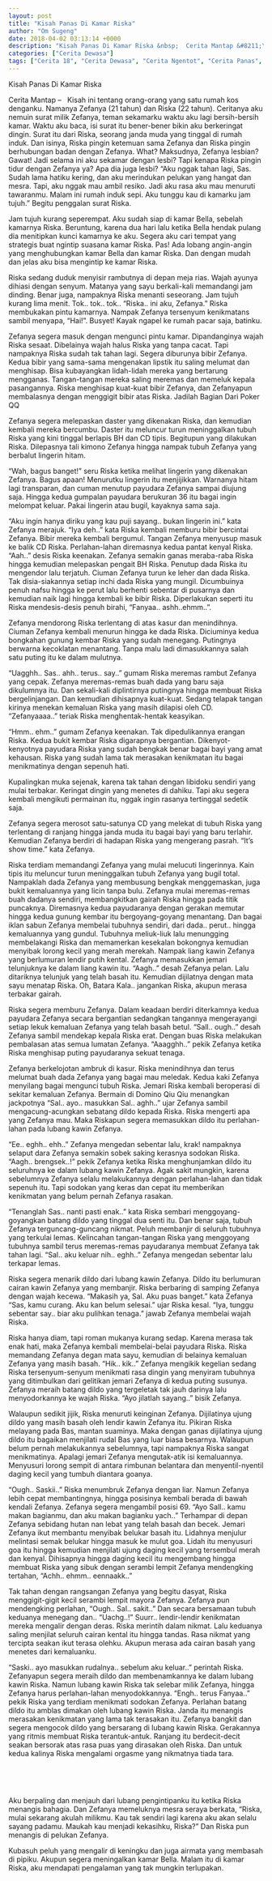 ```yaml
---
layout: post
title: "Kisah Panas Di Kamar Riska"
author: "Om Sugeng"
date: 2018-04-02 03:13:14 +0000
description: "Kisah Panas Di Kamar Riska &nbsp;  Cerita Mantap &#8211;\u00a0 \u00a0Kisah ini tentang orang-orang yang satu rumah kos denganku. Namanya Zefanya (21 tahun) dan Riska (22 tahun). Ceritanya aku nemuin surat milik..."
categories: ["Cerita Dewasa"]
tags: ["Cerita 18", "Cerita Dewasa", "Cerita Ngentot", "Cerita Panas", "Cerita Seks"]
---
```


Kisah Panas Di Kamar Riska
&nbsp;

Cerita Mantap &#8211;   Kisah ini tentang orang-orang yang satu rumah kos denganku. Namanya Zefanya (21 tahun) dan Riska (22 tahun). Ceritanya aku nemuin surat milik Zefanya, teman sekamarku waktu aku lagi bersih-bersih kamar. Waktu aku baca, isi surat itu bener-bener bikin aku berkeringat dingin. Surat itu dari Riska, seorang janda muda yang tinggal di rumah induk. Dan isinya, Riska pingin ketemuan sama Zefanya dan Riska pingin berhubungan badan dengan Zefanya. What? Maksudnya, Zefanya lesbian? Gawat! Jadi selama ini aku sekamar dengan lesbi? Tapi kenapa Riska pingin tidur dengan Zefanya ya? Apa dia juga lesbi?
&#8220;Aku nggak tahan lagi, Sas. Sudah lama hatiku kering, dan aku merindukan pelukan yang hangat dan mesra. Tapi, aku nggak mau ambil resiko. Jadi aku rasa aku mau menuruti tawaranmu. Malam ini rumah induk sepi. Aku tunggu kau di kamarku jam tujuh.&#8221; Begitu penggalan surat Riska.

Jam tujuh kurang seperempat. Aku sudah siap di kamar Bella, sebelah kamarnya Riska. Beruntung, karena dua hari lalu ketika Bella hendak pulang dia menitipkan kunci kamarnya ke aku. Segera aku cari tempat yang strategis buat ngintip suasana kamar Riska. Pas! Ada lobang angin-angin yang menghubungkan kamar Bella dan kamar Riska. Dan dengan mudah dan jelas aku bisa mengintip ke kamar Riska.

Riska sedang duduk menyisir rambutnya di depan meja rias. Wajah ayunya dihiasi dengan senyum. Matanya yang sayu berkali-kali memandangi jam dinding. Benar juga, nampaknya Riska menanti seseorang. Jam tujuh kurang lima menit. Tok.. tok.. tok..
&#8220;Riska.. ini aku, Zefanya.&#8221;
Riska membukakan pintu kamarnya. Nampak Zefanya tersenyum kenikmatans sambil menyapa,
&#8220;Hai!&#8221;. Busyet! Kayak ngapel ke rumah pacar saja, batinku.

Zefanya segera masuk dengan mengunci pintu kamar. Dipandanginya wajah Riska sesaat. Dibelainya wajah halus Riska yang tanpa cacat. Tapi nampaknya Riska sudah tak tahan lagi. Segera diburunya bibir Zefanya. Kedua bibir yang sama-sama mengenakan lipstik itu saling melumat dan menghisap. Bisa kubayangkan lidah-lidah mereka yang bertarung mengganas. Tangan-tangan mereka saling meremas dan memeluk kepala pasangannya. Riska menghisap kuat-kuat bibir Zefanya, dan Zefanyapun membalasnya dengan menggigit bibir atas Riska. Jadilah Bagian Dari Poker QQ

Zefanya segera melepaskan daster yang dikenakan Riska, dan kemudian kembali mereka bercumbu. Daster itu meluncur turun meninggalkan tubuh Riska yang kini tinggal berlapis BH dan CD tipis. Begitupun yang dilakukan Riska. Dilepasnya tali kimono Zefanya hingga nampak tubuh Zefanya yang berbalut lingerin hitam.

&#8220;Wah, bagus banget!&#8221; seru Riska ketika melihat lingerin yang dikenakan Zefanya. Bagus apaan! Menurutku lingerin itu menjijikkan. Warnanya hitam lagi transparan, dan cuman menutup payudara Zefanya sampai diujung saja. Hingga kedua gumpalan payudara berukuran 36 itu bagai ingin melompat keluar. Pakai lingerin atau bugil, kayaknya sama saja.

&#8220;Aku ingin hanya diriku yang kau puji sayang.. bukan lingerin ini.&#8221; kata Zefanya merajuk.
&#8220;Iya deh..&#8221; kata Riska kembali memburu bibir bercintai Zefanya.
Bibir mereka kembali bergumul. Tangan Zefanya menyusup masuk ke balik CD Riska. Perlahan-lahan diremasnya kedua pantat kenyal Riska.
&#8220;Aah..&#8221; desis Riska keenakan.
Zefanya semakin ganas meraba-raba Riska hingga kemudian melepaskan pengait BH Riska. Penutup dada Riska itu mengendor lalu terjatuh. Ciuman Zefanya turun ke leher dan dada Riska. Tak disia-siakannya setiap inchi dada Riska yang mungil. Dicumbuinya penuh nafsu hingga ke perut lalu berhenti sebentar di pusarnya dan kemudian naik lagi hingga kembali ke bibir Riska. Diperlakukan seperti itu Riska mendesis-desis penuh birahi,
&#8220;Fanyaa.. ashh..ehmm..&#8221;.

Zefanya mendorong Riska terlentang di atas kasur dan menindihnya. Ciuman Zefanya kembali menurun hingga ke dada Riska. Diciuminya kedua bongkahan gunung kembar Riska yang sudah menegang. Putingnya berwarna kecoklatan menantang. Tanpa malu ladi dimasukkannya salah satu puting itu ke dalam mulutnya.

&#8220;Uagghh.. Sas.. ahh.. terus.. say..&#8221; gumam Riska meremas rambut Zefanya yang cepak.
Zefanya meremas-remas buah dada yang baru saja dikulumnya itu. Dan sekali-kali diplintirnya putingnya hingga membuat Riska bergelinjangan. Dan kemudian dihisapnya kuat-kuat. Sedang telapak tangan kirinya menekan kemaluan Riska yang masih dilapisi oleh CD.
&#8220;Zefanyaaaa..&#8221; teriak Riska menghentak-hentak keasyikan.

&#8220;Hmm.. ehm..&#8221; gumam Zefanya keenakan. Tak dipedulikannya erangan Riska. Kedua bukit kembar Riska digarapnya bergantian. Dikenyot-kenyotnya payudara Riska yang sudah bengkak benar bagai bayi yang amat kehausan. Riska yang sudah lama tak merasakan kenikmatan itu bagai menikmatinya dengan sepenuh hati.

Kupalingkan muka sejenak, karena tak tahan dengan libidoku sendiri yang mulai terbakar. Keringat dingin yang menetes di dahiku. Tapi aku segera kembali mengikuti permainan itu, nggak ingin rasanya tertinggal sedetik saja.

Zefanya segera merosot satu-satunya CD yang melekat di tubuh Riska yang terlentang di ranjang hingga janda muda itu bagai bayi yang baru terlahir. Kemudian Zefanya berdiri di hadapan Riska yang mengerang pasrah.
&#8220;It&#8217;s show time.&#8221; kata Zefanya.

Riska terdiam memandangi Zefanya yang mulai melucuti lingerinnya. Kain tipis itu meluncur turun meninggalkan tubuh Zefanya yang bugil total. Nampaklah dada Zefanya yang membusung bengkak menggemaskan, juga bukit kemaluannya yang licin tanpa bulu. Zefanya mulai meremas-remas buah dadanya sendiri, membangkitkan gairah Riska hingga pada titik puncaknya. Diremasnya kedua payudaranya dengan gerakan memutar hingga kedua gunung kembar itu bergoyang-goyang menantang. Dan bagai iklan sabun Zefanya membelai tubuhnya sendiri, dari dada.. perut.. hingga kemaluannya yang gundul. Tubuhnya meliuk-liuk lalu menungging membelakangi Riska dan memamerkan kesekalan bokongnya kemudian menyibak lorong kecil yang merah merekah. Nampak liang kawin Zefanya yang berlumuran lendir putih kental. Zefanya memasukkan jemari telunjuknya ke dalam liang kawin itu. &#8220;Aagh..&#8221; desah Zefanya pelan. Lalu ditariknya telunjuk yang telah basah itu. Kemudian dijilatnya dengan mata sayu menatap Riska. Oh, Batara Kala.. jangankan Riska, akupun merasa terbakar gairah.

Riska segera memburu Zefanya. Dalam keadaan berdiri diterkamnya kedua payudara Zefanya secara bergantian sedangkan tangannya mengerayangi setiap lekuk kemaluan Zefanya yang telah basah betul. &#8220;Sall.. ough..&#8221; desah Zefanya sambil mendekap kepala Riska erat. Dengan buas Riska melakukan pembalasan atas semua lumatan Zefanya.
&#8220;Aaagghh..&#8221; pekik Zefanya ketika Riska menghisap puting payudaranya sekuat tenaga.

Zefanya berkelojotan ambruk di kasur. Riska menindihnya dan terus melumat buah dada Zefanya yang bagai mau meledak. Kedua kaki Zefanya menyilang bagai mengunci tubuh Riska. Jemari Riska kembali beroperasi di sekitar kemaluan Zefanya. Bermain di Domino Qiu Qiu menangkan jackpotnya
&#8220;Sal.. ayo.. masukkan Sal.. aghh..&#8221; ujar Zefanya sambil mengacung-acungkan sebatang dildo kepada Riska. Riska mengerti apa yang Zefanya mau. Maka Riskapun segera memasukkan dildo itu perlahan-lahan pada lubang kawin Zefanya.

&#8220;Ee.. eghh.. ehh..&#8221; Zefanya mengedan sebentar lalu, krak! nampaknya selaput dara Zefanya semakin sobek saking kerasnya sodokan Riska.
&#8220;Aagh.. brengsek..!&#8221; pekik Zefanya ketika Riska menghunjamkan dildo itu seluruhnya ke dalam lubang kawin Zefanya. Agak sakit mungkin, karena sebelumnya Zefanya selalu melakukannya dengan perlahan-lahan dan tidak sepenuh itu. Tapi sodokan yang keras dan cepat itu memberikan kenikmatan yang belum pernah Zefanya rasakan.

&#8220;Tenanglah Sas.. nanti pasti enak..&#8221; kata Riska sembari menggoyang-goyangkan batang dildo yang tinggal dua senti itu. Dan benar saja, tubuh Zefanya terguncang-guncang nikmat. Peluh membanjir di seluruh tubuhnya yang terkulai lemas. Kelincahan tangan-tangan Riska yang menggoyang tubuhnya sambil terus meremas-remas payudaranya membuat Zefanya tak tahan lagi.
&#8220;Sal.. aku keluar nih.. eghh..&#8221; Zefanya mengedan sebentar lalu terkapar lemas.

Riska segera menarik dildo dari lubang kawin Zefanya. Dildo itu berlumuran cairan kawin Zefanya yang membanjir. Riska berbaring di samping Zefanya dengan wajah kecewa.
&#8220;Makasih ya, Sal. Aku puas banget.&#8221; kata Zefanya
&#8220;Sas, kamu curang. Aku kan belum selesai.&#8221; ujar Riska kesal.
&#8220;Iya, tunggu sebentar say.. biar aku pulihkan tenaga.&#8221; jawab Zefanya membelai wajah Riska.

Riska hanya diam, tapi roman mukanya kurang sedap. Karena merasa tak enak hati, maka Zefanya kembali membelai-belai payudara Riska. Riska memandang Zefanya degan mata sayu, kemudian di belainya kemaluan Zefanya yang masih basah.
&#8220;Hik.. kik..&#8221; Zefanya mengikik kegelian sedang Riska tersenyum-senyum menikmati rasa dingin yang menyiram tubuhnya yang ditimbulkan dari gelitikan jemari Zefanya di kedua puting susunya. Zefanya meraih batang dildo yang tergeletak tak jauh darinya lalu menyodorkannya ke wajah Riska.
&#8220;Ayo jilatlah sayang..&#8221; bisik Zefanya.

Walaupun sedikit jijik, Riska menuruti keinginan Zefanya. Dijilatinya ujung dildo yang masih basah oleh lendir kawin Zefanya itu. Pikiran Riska melayang pada Bas, mantan suaminya. Maka dengan ganas dijilatinya ujung dildo itu bagaikan menjilati rudal Bas yang luar biasa besarnya. Walaupun belum pernah melakukannya sebelumnya, tapi nampaknya Riska sangat menikmatinya. Apalagi jemari Zefanya mengutak-atik isi kemaluannya. Menyusuri lorong sempit di antara rimbunan belantara dan menyentil-nyentil daging kecil yang tumbuh diantara goanya.

&#8220;Ough.. Saskii..&#8221; Riska menumbruk Zefanya dengan liar. Namun Zefanya lebih cepat membantingnya, hingga posisinya kembali berada di bawah kendali Zefanya. Zefanya segera mengambil posisi 69.
&#8220;Ayo Sall.. kamu makan bagianmu, dan aku makan bagianku yach..&#8221;
Terhampar di depan Zefanya sebidang hutan nan lebat yang telah basah dan becek. Jemari Zefanya ikut membantu menyibak belukar basah itu. Lidahnya menjulur melintasi semak belukar hingga masuk ke mulut goa. Lidah itu menyusuri goa itu hingga kemudian menjilati ujung daging kecil yang tersembul merah dan kenyal. Dihisapnya hingga daging kecil itu mengembang hingga membuat Riska yang sibuk dengan serambi lempit Zefanya mendengking tertahan,
&#8220;Achh.. ehmm.. eennaakk..&#8221;

Tak tahan dengan rangsangan Zefanya yang begitu dasyat, Riska menggigit-gigit kecil serambi lempit mayora Zefanya. Zefanya pun mendengking perlahan,
&#8220;Ough.. Sal.. sakit..&#8221;
Dan secara bersamaan tubuh keduanya menegang dan..
&#8220;Uachg..!&#8221; Suurr.. lendir-lendir kenikmatan mereka mengalir dengan deras. Riska merintih dalam nikmat. Lalu keduanya saling menjilat seluruh cairan kental itu hingga tandas. Rasa nikmat yang tercipta seakan ikut terasa olehku. Akupun merasa ada cairan basah yang menetes dari kemaluanku.

&#8220;Saski.. ayo masukkan rudalnya.. sebelum aku keluar..&#8221; perintah Riska. Zefanyapun segera meraih dildo dan membenamkannya ke dalam lubang kawin Riska. Namun lubang kawin Riska tak selebar milik Zefanya, hingga Zefanya harus perlahan-lahan menyodokkannya.
&#8220;Engh.. terus Fanyaa..&#8221; pekik Riska yang terdiam menikmati sodokan Zefanya.
Perlahan batang dildo itu amblas dimakan oleh lubang kawin Riska. Janda itu menangis merasakan kenikmatan yang lama tak terasakan itu. Zefanya bangkit dan segera mengocok dildo yang bersarang di lubang kawin Riska. Gerakannya yang ritmis membuat Riska terantuk-antuk. Ranjang itu berdecit-decit seakan bersorak atas rasa puas yang dirasakan oleh Riska. Dan untuk kedua kalinya Riska mengalami orgasme yang nikmatnya tiada tara.

&nbsp;

&nbsp;

Aku berpaling dan menjauh dari lubang pengintipanku itu ketika Riska menangis bahagia. Dan Zefanya memeluknya mesra seraya berkata, &#8220;Riska, mulai sekarang akulah milikmu. Kau tak sendiri lagi karena aku akan selalu sayang padamu. Maukah kau menjadi kekasihku, Riska?&#8221; Dan Riska pun menangis di pelukan Zefanya.

Kubasuh peluh yang mengalir di keningku dan juga airmata yang membasah di pipiku. Akupun segera meningalkan kamar Bella. Malam itu di kamar Riska, aku mendapati pengalaman yang tak mungkin terlupakan.